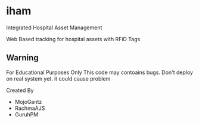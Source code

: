 # iham
Integrated Hospital Asset Management

Web Based tracking for hospital assets with RFiD Tags 

## Warning ##
For Educational Purposes Only
This code may contoains bugs. Don't deploy on real system yet. it could cause problem

Created By
- MojoGantz
- RachmaAJS
- GuruhPM
